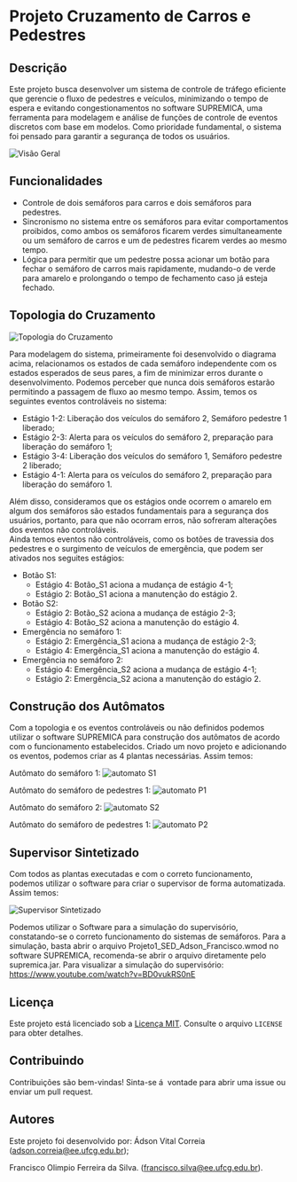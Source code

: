 # Projeto Cruzamento de Carros e Pedestres

## Descrição

Este projeto busca desenvolver um sistema de controle de tráfego eficiente que gerencie o fluxo de pedestres e veículos, minimizando o tempo de espera e evitando congestionamentos no software SUPREMICA, uma ferramenta para modelagem e análise de funções de controle de eventos discretos com base em modelos. Como prioridade fundamental, o sistema foi pensado para garantir a segurança de todos os usuários. 

![Visão Geral](https://raw.githubusercontent.com/jhossgames/Projeto1SED/main/imagens/Captura%20de%20tela%202024-04-12%20003145.png)

## Funcionalidades

- Controle de dois semáforos para carros e dois semáforos para pedestres.
- Sincronismo no sistema entre os semáforos para evitar comportamentos proibidos, como ambos os semáforos ficarem verdes simultaneamente ou um semáforo de carros e um de pedestres ficarem verdes ao mesmo tempo.
- Lógica para permitir que um pedestre possa acionar um botão para fechar o semáforo de carros mais rapidamente, mudando-o de verde para amarelo e prolongando o tempo de fechamento caso já esteja fechado.

## Topologia do Cruzamento

![Topologia do Cruzamento](https://i.imgur.com/49DzwJG.png)

  Para modelagem do sistema, primeiramente foi desenvolvido o diagrama acima, relacionamos os estados de cada semáforo independente com os estados esperados de seus pares, a fim de minimizar erros durante o desenvolvimento. 
  Podemos perceber que nunca dois semáforos estarão permitindo a passagem de fluxo ao mesmo tempo. Assim, temos os seguintes eventos controláveis no sistema:
  - Estágio 1-2: Liberação dos veículos do semáforo 2, Semáforo pedestre 1 liberado;
  - Estágio 2-3: Alerta para os veículos do semáforo 2, preparação para liberação do semáforo 1;
  - Estágio 3-4: Liberação dos veículos do semáforo 1, Semáforo pedestre 2 liberado;
  - Estágio 4-1: Alerta para os veículos do semáforo 2, preparação para liberação do semáforo 1.
    
  Além disso, consideramos que os estágios onde ocorrem o amarelo em algum dos semáforos são estados fundamentais para a segurança dos usuários, portanto, para que não ocorram erros, não sofreram alterações dos eventos não controláveis.   
  Ainda temos eventos não controláveis, como os botões de travessia dos pedestres e o surgimento de veículos de emergência, que podem ser ativados nos seguites estágios:
  - Botão S1:
    - Estágio 4: Botão_S1 aciona a mudança de estágio 4-1;
    - Estágio 2: Botão_S1 aciona a manutenção do estágio 2.
  - Botão S2:
    - Estágio 2: Botão_S2 aciona a mudança de estágio 2-3;
    - Estágio 4: Botão_S2 aciona a manutenção do estágio 4.
  - Emergência no semáforo 1:
    - Estágio 2: Emergência_S1 aciona a mudança de estágio 2-3;
    - Estágio 4: Emergência_S1 aciona a manutenção do estágio 4.
  - Emergência no semáforo 2:
    - Estágio 4: Emergência_S2 aciona a mudança de estágio 4-1;
    - Estágio 2: Emergência_S2 aciona a manutenção do estágio 2.
      
## Construção dos Autômatos

 Com a topologia e os eventos controláveis ou não definidos podemos utilizar o software SUPREMICA para construção dos autômatos de acordo com o funcionamento estabelecidos. Criado um novo projeto e adicionando os eventos, podemos criar as 4 plantas necessárias. Assim temos: 
 
 Autômato do semáforo 1:
 ![automato S1](https://github.com/jhossgames/Projeto1SED/blob/main/imagens/Automatos1.1.png?raw=true)
 
 Autômato do semáforo de pedestres 1:
 ![automato P1](https://github.com/jhossgames/Projeto1SED/blob/main/imagens/AutomatoP1.png?raw=true)
 
 Autômato do semáforo 2:
  ![automato S2](https://github.com/jhossgames/Projeto1SED/blob/main/imagens/AutomatoS2.png?raw=true)
  
   Autômato do semáforo de pedestres 1:
 ![automato P2](https://github.com/jhossgames/Projeto1SED/blob/main/imagens/AutomatoP2.png?raw=true)


## Supervisor Sintetizado
  Com todos as plantas executadas e com o correto funcionamento, podemos utilizar o software para criar o supervisor de forma automatizada. Assim temos:
  
![Supervisor Sintetizado](https://github.com/jhossgames/Projeto1SED/blob/main/imagens/AutomatoSupervis%C3%B3rio.png?raw=true)

  Podemos utilizar o Software para a simulação do supervisório, constatando-se o correto funcionamento do sistemas de semáforos.
  Para a simulação, basta abrir o arquivo Projeto1_SED_Adson_Francisco.wmod no software SUPREMICA, recomenda-se abrir o arquivo diretamente pelo supremica.jar.
  Para visualizar a simulação do supervisório:
https://www.youtube.com/watch?v=BD0vukRS0nE


## Licença

Este projeto está licenciado sob a [Licença MIT](LICENSE). Consulte o arquivo `LICENSE` para obter detalhes.

## Contribuindo

Contribuições são bem-vindas! Sinta-se á  vontade para abrir uma issue ou enviar um pull request.


## Autores

Este projeto foi desenvolvido por:
Ádson Vital Correia (adson.correia@ee.ufcg.edu.br); 

Francisco Olimpio Ferreira da Silva. (francisco.silva@ee.ufcg.edu.br).
